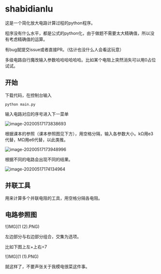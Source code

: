 # shabidianlu

这是一个简化放大电路计算过程的python程序。

程序没有什么水平，都是公式的python化，由于做题不需要太大精确值，所以没有考虑精确值的运算。

有bug就提交issue或者直接PR。（估计也没什么人会看这玩意）

多级电路自行魔改输入参数哈哈哈哈哈哈。比如某个电阻上突然消失可以用0占位试试。

## 开始

下载代码，在控制台输入

`python main.py`

输入电路对应的序号进入下一菜单

![image-20200517173838693](https://i.loli.net/2020/05/17/6PKS1yhTIuljrdq.png)

根据课本的参照（课本参照图见下方），用空格分隔，输入各参数大小。kΩ用e3代替，MΩ用e6代替，以此类推。

![image-20200517173948996](https://i.loli.net/2020/05/17/L5VeOpJnD7xawWg.png)

根据不同的电路会出现不同的结果。

![image-20200517174134964](https://i.loli.net/2020/05/17/UOsqogRJEpViC9Z.png)

## 并联工具

用来计算多个并联电阻的工具，用空格分隔各电阻。

## 电路参照图

![IMG](1 (2).PNG)

左边部分与右边部分组合，交集为选项。

比如下图上左+上右=7

![IMG](1 (1).PNG)



就这样了，不要声张关于我模电很菜这件事。